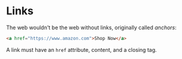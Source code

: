 # Links

The web wouldn't be the web without links, originally called
_anchors_:

``` html
<a href="https://www.amazon.com">Shop Now</a>
```

A link must have an `href` attribute, content, and a closing tag.
